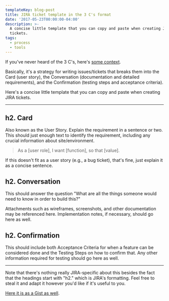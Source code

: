 ```yaml
---
templateKey: blog-post
title: JIRA ticket template in the 3 C's format
date: '2017-05-23T00:00:00-04:00'
description: >-
  A concise little template that you can copy and paste when creating JIRA
  tickets.
tags:
  - process
  - tools
---
```

If you've never heard of the 3 C's, here's [some context](https://www.agilealliance.org/glossary/three-cs/).

Basically, it's a strategy for writing issues/tickets that breaks them into the Card (user story), the Conversation (documentation and detailed requirements), and the Confirmation (testing steps and acceptance criteria).

Here's a concise little template that you can copy and paste when creating JIRA tickets.

-----

## h2. Card

Also known as the User Story. Explain the requirement in a sentence or two. This should just enough text to identify the requirement, including any crucial information about site/environment.

> As a [user role], I want [function], so that [value].

If this doesn't fit as a user story (e.g., a bug ticket), that's fine, just explain it as a concise sentence.

## h2. Conversation

This should answer the question "What are all the things someone would need to know in order to build this?" 

Attachments such as wireframes, screenshots, and other documentation may be referenced here. Implementation notes, if necessary, should go here as well.

## h2. Confirmation

This should include both Acceptance Criteria for when a feature can be considered done and the Testing Steps on how to confirm that. Any other information required for testing should go here as well.

-----

Note that there's nothing really JIRA-specific about this besides the fact that the headings start with "h2." which is JIRA's formatting. Feel free to steal it and adapt it however you'd like if it's useful to you.

[Here it is as a Gist as well](https://gist.github.com/mikecrittenden/6d9835907e3244904e5adb0094cd4972).
